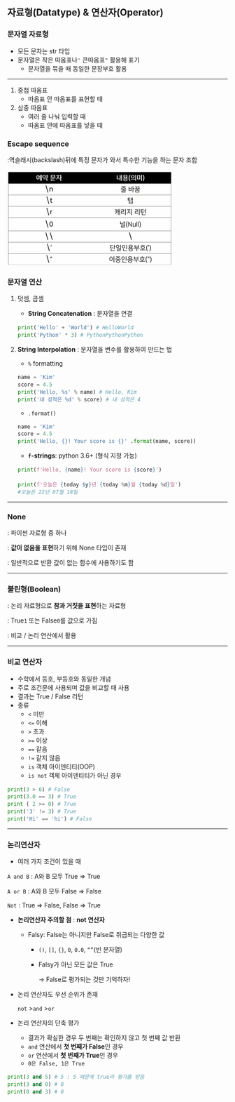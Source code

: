 ## 자료형(Datatype) & 연산자(Operator)

### 문자열 자료형

- 모든 문자는 str 타입
- 문자열은 작은 따옴표나`'` 큰따옴표`"` 활용해 표기
    - 문자열을 묶을 때 동일한 문장부호 활용

---

1. 중첩 따옴표
    - 따옴표 안 따옴표를 표현할 때
2. 삼중 따옴표
    - 여러 줄 나눠 입력할 때
    - 따옴표 안에 따옴표를 넣을 때

### Escape sequence

:역슬래시(backslash)뒤에 특정 문자가 와서 특수한 기능을 하는 문자 조합

![Untitled](python.assets/Untitled2)

### 문자열 연산

1. 덧셈, 곱셈
    - **String Concatenation** : 문자열을 연결
    
    ```python
    print('Hello' + 'World') # HelloWorld
    print('Python' * 3) # PythonPythonPython
    ```
    
2. **String Interpolation** : 문자열을 변수를 활용하여 만드는 법
    - `%` formatting
    
    ```python
    name = 'Kim'
    score = 4.5
    print('Hello, %s' % name) # Hello, Kim
    print('내 성적은 %d' % score) # 내 성적은 4
    ```
    
    - `.format()`
    
    ```python
    name = 'Kim'
    score = 4.5
    print('Hello, {}! Your score is {}' .format(name, score))
    ```
    
    - **`f`-strings**: python 3.6+ (형식 지정 가능)
    
    ```python
    print(f'Hello, {name}! Your score is {score}')
    
    print(f'오늘은 {today $y}년 {today %m}월 {today %d}일')
    #오늘은 22년 07월 18일
    ```
    

---

### None

: 파이썬 자료형 중 하나

: **값이 없음을 표현**하기 위해 None 타입이 존재

: 일반적으로 반환 값이 없는 함수에 사용하기도 함

---

### 불린형(Boolean)

: 논리 자료형으로 **참과 거짓을 표현**하는 자료형

: True`1` 또는 False`0`를 값으로 가짐

: 비교 / 논리 연산에서 활용

---

### 비교 연산자

- 수학에서 등호, 부등호와 동일한 개념
- 주로 조건문에 사용되며 값을 비교할 때 사용
- 결과는 True / False 리턴
- 종류
    - `<` 미만
    - `<=` 이해
    - `>` 초과
    - `>=` 이상
    - `==` 같음
    - `!=` 같지 않음
    - `is` 객체 아이덴티티(OOP)
    - `is not` 객체 아이덴티티가 아닌 경우

```python
print(3 > 6) # False
print(3.0 == 3) # True
print ( 2 >= 0) # True
print('3' != 3) # True
print('Hi' == 'hi') # False
```

---

### 논리연산자

- 여러 가지 조건이 있을 때

`A and B` : A와 B 모두 True ⇒ True

`A or B` : A와 B 모두 False ⇒ False

`Not` : True ⇒ False, False ⇒ True

- **논리연산자 주의할 점** : **not 연산자**
    - Falsy: False는 아니지만 False로 취급되는 다양한 값
        - `()`, `[]`, `{}`, `0`, `0.0`, `“”`(빈 문자열)
        - Falsy가 아닌 모든 값은 True
            
            → False로 평가되는 것만 기억하자!
            
- 논리 연산자도 우선 순위가 존재
    
    `not` >`and` >`or`
    
- 논리 연산자의 단축 평가
    - 결과가 확실한 경우 두 번째는 확인하지 않고 첫 번째 값 반환
    - `and` 연산에서 **첫 번째가 False**인 경우
    - `or` 연산에서 **첫 번째가 True**인 경우
    - `0은 False, 1은 True`

```python
print(3 and 5) # 5 : 5 때문에 true라 평가를 받음
print(3 and 0) # 0
print(0 and 3) # 0
```